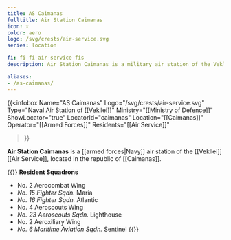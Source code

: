 ```yaml
---
title: AS Caimanas
fulltitle: Air Station Caimanas
icon: ⚔️
color: aero
logo: /svg/crests/air-service.svg
series: location

fi: fi fi-air-service fis
description: Air Station Caimanas is a military air station of the Vekllei Air Service, located in the republic of Caimanas.

aliases:
- /as-caimanas/
---
```

{{<infobox
	 Name="AS Caimanas"
	 Logo="/svg/crests/air-service.svg"
	 Type="Naval Air Station of [[Vekllei]]"
	 Ministry="[[Ministry of Defence]]"
	 ShowLocator="true"
	 LocatorId="caimanas"
	 Location="[[Caimanas]]"
    Operator="[[Armed Forces]]"
    Residents="[[Air Service]]"
 >}}

**Air Station Caimanas** is a [[armed forces|Navy]] air station of the [[Vekllei]] [[Air Service]], located in the republic of [[Caimanas]].

{{<note table>}}
**Resident Squadrons**

* No. 2 Aerocombat Wing
* *No. 15 Fighter Sqdn.* Maria
* *No. 16 Fighter Sqdn.* Atlantic
* No. 4 Aeroscouts Wing
* *No. 23 Aeroscouts Sqdn.* Lighthouse
* No. 2 Aeroxiliary Wing
* *No. 6 Maritime Aviation Sqdn.* Sentinel
{{</note>}}

